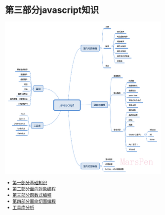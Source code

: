 # 第三部分javascript知识
 
![这是javascript思维导图](https://github.com/MarsPen/-notes-summary/blob/master/images/javaScript.png "这是javascript思维导图")

* [第一部分基础知识][1]
* [第二部分面向对象编程][2]
* [第三部分函数式编程][3]
* [第四部分面向切面编程][4]
* [工具库分析][5]


[1]: https://github.com/MarsPen/-notes-summary/blob/master/javascript/base.md
[2]: https://github.com/MarsPen/-notes-summary/blob/master/javascript/oop.md
[3]: https://github.com/MarsPen/-notes-summary/blob/master/javascript/function.md
[4]: https://github.com/MarsPen/-notes-summary/blob/master/javascript/aop.md
[5]: https://github.com/MarsPen/-notes-summary/blob/master/javascript/unit.md